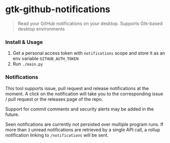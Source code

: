 # gtk-github-notifications

> Read your GitHub notifications on your desktop. Supports Gtk-based desktop environments

### Install & Usage

 1. Get a personal access token with `notifications` scope and store it as an env variable `GITHUB_AUTH_TOKEN`
 2. Run `./main.py`

### Notifications

This tool supports issue, pull request and release notifications at the moment. A click on the notification will take you to the corresponding issue / pull request or the releases page of the repo.

Support for commit comments and security alerts may be added in the future.

Seen notifications are currently not persisted over multiple program runs. If more than `3` unread notifications are retrieved by a single API call, a rollup notification linking to `/notifications` will be sent.
